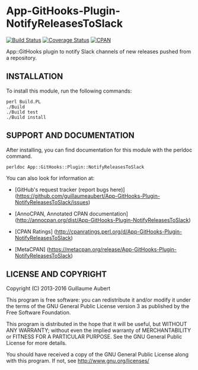 App-GitHooks-Plugin-NotifyReleasesToSlack
=========================================

[![Build Status](https://travis-ci.org/guillaumeaubert/App-GitHooks-Plugin-NotifyReleasesToSlack.svg?branch=master)](https://travis-ci.org/guillaumeaubert/App-GitHooks-Plugin-NotifyReleasesToSlack)
[![Coverage Status](https://coveralls.io/repos/guillaumeaubert/App-GitHooks-Plugin-NotifyReleasesToSlack/badge.svg?branch=master)](https://coveralls.io/r/guillaumeaubert/App-GitHooks-Plugin-NotifyReleasesToSlack?branch=master)
[![CPAN](https://img.shields.io/cpan/v/App-GitHooks-Plugin-NotifyReleasesToSlack.svg)](https://metacpan.org/release/App-GitHooks-Plugin-NotifyReleasesToSlack)

App::GitHooks plugin to notify Slack channels of new releases pushed from a repository.


INSTALLATION
------------

To install this module, run the following commands:

	perl Build.PL
	./Build
	./Build test
	./Build install


SUPPORT AND DOCUMENTATION
-------------------------

After installing, you can find documentation for this module with the
perldoc command.

	perldoc App::GitHooks::Plugin::NotifyReleasesToSlack


You can also look for information at:

 * [GitHub's request tracker (report bugs here)]
   (https://github.com/guillaumeaubert/App-GitHooks-Plugin-NotifyReleasesToSlack/issues)

 * [AnnoCPAN, Annotated CPAN documentation]
   (http://annocpan.org/dist/App-GitHooks-Plugin-NotifyReleasesToSlack)

 * [CPAN Ratings]
   (http://cpanratings.perl.org/d/App-GitHooks-Plugin-NotifyReleasesToSlack)

 * [MetaCPAN]
   (https://metacpan.org/release/App-GitHooks-Plugin-NotifyReleasesToSlack)


LICENSE AND COPYRIGHT
---------------------

Copyright (C) 2013-2016 Guillaume Aubert

This program is free software: you can redistribute it and/or modify it under
the terms of the GNU General Public License version 3 as published by the Free
Software Foundation.

This program is distributed in the hope that it will be useful, but WITHOUT ANY
WARRANTY; without even the implied warranty of MERCHANTABILITY or FITNESS FOR A
PARTICULAR PURPOSE. See the GNU General Public License for more details.

You should have received a copy of the GNU General Public License along with
this program. If not, see http://www.gnu.org/licenses/

